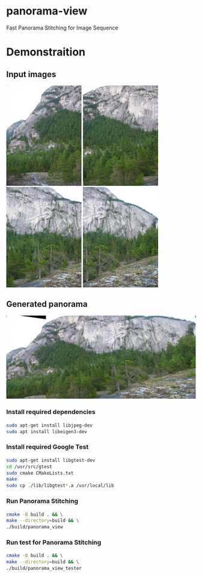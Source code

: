 # panorama-view
Fast Panorama Stitching for Image Sequence

# Demonstraition

## Input images
<img src="test-images/mountain_1.jpg?raw=true" width=200/>
<img src="test-images/mountain_2.jpg?raw=true" width=200/>
<img src="test-images/mountain_3.jpg?raw=true" width=200/>
<img src="test-images/mountain_4.jpg?raw=true" width=200/>

## Generated panorama
<img src="results/mountain.jpg?raw=true" width=800/>


### Install required dependencies
```bash
sudo apt-get install libjpeg-dev
sudo apt install libeigen3-dev
```

### Install required Google Test
```bash
sudo apt-get install libgtest-dev
cd /usr/src/gtest
sudo cmake CMakeLists.txt
make
sudo cp ./lib/libgtest*.a /usr/local/lib
```

### Run Panorama Stitching
```bash
cmake -B build . && \
make --directory=build && \
./build/panorama_view
```

### Run test for Panorama Stitching
```bash
cmake -B build . && \
make --directory=build && \
./build/panorama_view_tester
```

